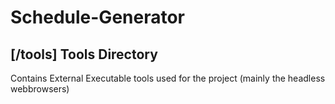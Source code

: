 # Schedule-Generator

## [/tools]   Tools Directory

Contains External Executable tools used for the
project (mainly the headless webbrowsers)
